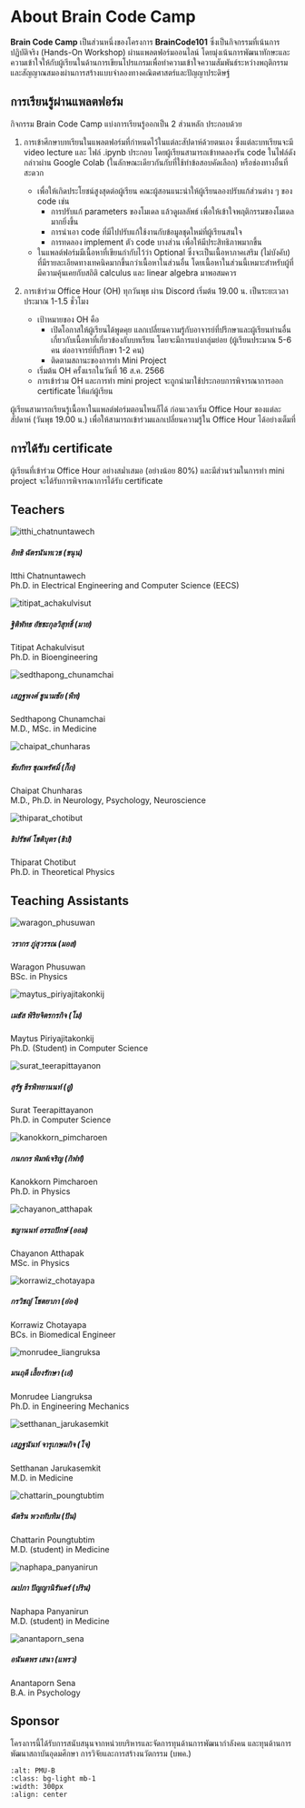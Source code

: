 # About Brain Code Camp

**Brain Code Camp** เป็นส่วนหนึ่งของโครงการ **BrainCode101** ซึ่งเป็นกิจกรรมที่เน้นการปฏิบัติจริง (Hands-On Workshop) ผ่านแพลตฟอร์มออนไลน์ โดยมุ่งเน้นการพัฒนาทักษะและความเข้าใจให้กับผู้เรียนในด้านการเขียนโปรแกรมเพื่อทำความเข้าใจความสัมพันธ์ระหว่างพฤติกรรมและสัญญาณสมองผ่านการสร้างแบบจำลองทางคณิตศาสตร์และปัญญาประดิษฐ์

## การเรียนรู้ผ่านแพลตฟอร์ม

กิจกรรม Brain Code Camp แบ่งการเรียนรู้ออกเป็น 2 ส่วนหลัก ประกอบด้วย

1. การเข้าศึกษาบทเรียนในแพลตฟอร์มที่กำหนดไว้ในแต่ละสัปดาห์ด้วยตนเอง ซึ่งแต่ละบทเรียนจะมี video lecture และ ไฟล์ .ipynb ประกอบ โดยผู้เรียนสามารถเข้าทดลองรัน code ในไฟล์ดังกล่าวผ่าน Google Colab (ในลักษณะเดียวกันกับที่ใช้ทำข้อสอบคัดเลือก) หรือช่องทางอื่นที่สะดวก
    * เพื่อให้เกิดประโยชน์สูงสุดต่อผู้เรียน คณะผู้สอนแนะนำให้ผู้เรียนลองปรับแก้ส่วนต่าง ๆ ของ code เช่น
        * การปรับแก้ parameters ของโมเดล แล้วดูผลลัพธ์ เพื่อให้เข้าใจพฤติกรรมของโมเดลมากยิ่งขึ้น
        * การนำเอา code ที่มีไปปรับแก้ใช้งานกับข้อมูลชุดใหม่ที่ผู้เรียนสนใจ 
        * การทดลอง implement ตัว code บางส่วน เพื่อให้มีประสิทธิภาพมากขึ้น
    * ในแพลต์ฟอร์มมีเนื้อหาที่เขียนกำกับไว้ว่า Optional ซึ่งจะเป็นเนื้อหาภาคเสริม (ไม่บังคับ) ที่มีรายละเอียดทางเทคนิคมากขึ้นกว่าเนื้อหาในส่วนอื่น โดยเนื้อหาในส่วนนี้เหมาะสำหรับผู้ที่มีความคุ้นเคยกับสถิติ calculus และ linear algebra มาพอสมควร

2. การเข้าร่วม Office Hour (OH) ทุกวันพุธ ผ่าน Discord เริ่มต้น 19.00 น. เป็นระยะเวลาประมาณ 1-1.5 ชั่วโมง
    * เป้าหมายของ OH คือ 
        * เปิดโอกาสให้ผู้เรียนได้พูดคุย แลกเปลี่ยนความรู้กับอาจารย์ที่ปรึกษาและผู้เรียนท่านอื่น เกี่ยวกับเนื้อหาที่เกี่ยวข้องกับบทเรียน โดยจะมีการแบ่งกลุ่มย่อย (ผู้เรียนประมาณ 5-6 คน ต่ออาจารย์ที่ปรึกษา 1-2 คน)
        * ติดตามสถานะของการทำ Mini Project
    * เริ่มต้น OH ครั้งแรกในวันที่ 16 ส.ค. 2566
    * การเข้าร่วม OH และการทำ mini project จะถูกนำมาใช้ประกอบการพิจารณาการออก certificate ให้แก่ผู้เรียน

ผู้เรียนสามารถเรียนรู้เนื้อหาในแพลต์ฟอร์มตอนไหนก็ได้ ก่อนเวลาเริ่ม Office Hour ของแต่ละสัปดาห์ (วันพุธ 19.00 น.) เพื่อให้สามารถเข้าร่วมแลกเปลี่ยนความรู้ใน Office Hour ได้อย่างเต็มที่


## การได้รับ certificate
ผู้เรียนที่เข้าร่วม Office Hour อย่างสม่ำเสมอ (อย่างน้อย 80%) และมีส่วนร่วมในการทำ mini project จะได้รับการพิจารณาการได้รับ certificate


## Teachers
<div class="row row-cols-1 row-cols-md-3 g-4">
<div class="col">
    <div class="card h-100">
        <img src="https://github.com/ichatnun/brainCodeCamp/blob/main/assets/images/team_photos/itthi_chatnuntawech.jpeg?raw=true" class="card-img-top" alt="itthi_chatnuntawech">
        <div class="card-body">
            <h5 class="card-title m-0">อิทธิ ฉัตรนันทเวช (ขนุน)</h5>
            <p class="card-text">
                Itthi Chatnuntawech<br/>
                Ph.D. in Electrical Engineering and Computer Science (EECS)
            </p>
        </div>
    </div>
</div>
<div class="col">
    <div class="card h-100">
        <img src="https://github.com/ichatnun/brainCodeCamp/blob/main/assets/images/team_photos/titipat_achakulvisut.jpeg?raw=true" class="card-img-top" alt="titipat_achakulvisut">
        <div class="card-body">
            <h5 class="card-title m-0">ฐิติพัทธ อัชชะกุลวิสุทธิ์ (มาย)</h5>
            <p class="card-text">
                Titipat Achakulvisut<br/>
                Ph.D. in Bioengineering
            </p>
        </div>
    </div>
</div>
<div class="col">
    <div class="card h-100">
        <img src="https://github.com/ichatnun/brainCodeCamp/blob/main/assets/images/team_photos/sedthapong_chunamchai.jpeg?raw=true" class="card-img-top" alt="sedthapong_chunamchai">
        <div class="card-body">
            <h5 class="card-title m-0">เสฎฐพงศ์ ชูนามชัย (พีท)</h5>
            <p class="card-text">
                Sedthapong Chunamchai<br/>
                M.D., MSc. in Medicine
            </p>
        </div>
    </div>
</div>
<div class="col">
    <div class="card h-100">
        <img src="https://github.com/ichatnun/brainCodeCamp/blob/main/assets/images/team_photos/chaipat_chunharas.jpeg?raw=true" class="card-img-top" alt="chaipat_chunharas">
        <div class="card-body">
            <h5 class="card-title m-0">ชัยภัทร ชุณหรัศมิ์ (กิ๊ก)</h5>
            <p class="card-text">
                Chaipat Chunharas<br/>
                M.D., Ph.D. in Neurology, Psychology, Neuroscience
            </p>
        </div>
    </div>
</div>
<div class="col">
    <div class="card h-100">
        <img src="https://github.com/ichatnun/brainCodeCamp/blob/main/assets/images/team_photos/thiparat_chotibut.jpeg?raw=true" class="card-img-top" alt="thiparat_chotibut">
        <div class="card-body">
            <h5 class="card-title m-0">ธิปรัชต์ โชติบุตร (ธิป)</h5>
            <p class="card-text">
                Thiparat Chotibut<br/>
                Ph.D. in Theoretical Physics
            </p>
        </div>
    </div>
</div>

</div>

## Teaching Assistants
<div class="col">
    <div class="card h-100">
        <img src="https://github.com/ichatnun/brainCodeCamp/blob/main/assets/images/team_photos/waragon_phusuwan.jpeg?raw=true" class="card-img-top" alt="waragon_phusuwan">
        <div class="card-body">
            <h5 class="card-title m-0">วรากร ภู่สุวรรณ (มอส)</h5>
            <p class="card-text">
                Waragon  Phusuwan <br/>
                BSc. in Physics
            </p>
        </div>
    </div>
</div>
<div class="row row-cols-1 row-cols-md-3 g-4">
<div class="col">
    <div class="card h-100">
        <img src="https://github.com/ichatnun/brainCodeCamp/blob/main/assets/images/team_photos/maytus_piriyajitakonkij.jpeg?raw=true" class="card-img-top" alt="maytus_piriyajitakonkij">
        <div class="card-body">
            <h5 class="card-title m-0">เมธัส พิริยจิตรกรกิจ (โม)</h5>
            <p class="card-text">
                Maytus Piriyajitakonkij<br/>
                Ph.D. (Student) in Computer Science
            </p>
        </div>
    </div>
</div>
<div class="col">
    <div class="card h-100">
        <img src="https://github.com/ichatnun/brainCodeCamp/blob/main/assets/images/team_photos/surat_teerapittayanon.jpeg?raw=true" class="card-img-top" alt="surat_teerapittayanon">
        <div class="card-body">
            <h5 class="card-title m-0">สุรัฐ ธีรพิทยานนท์ (อู๋)</h5>
            <p class="card-text">
                Surat Teerapittayanon<br/>
                Ph.D. in Computer Science
            </p>
        </div>
    </div>
</div>
<div class="col">
    <div class="card h-100">
        <img src="https://github.com/ichatnun/brainCodeCamp/blob/main/assets/images/team_photos/kanokkorn_pimcharoen.jpeg?raw=true" class="card-img-top" alt="kanokkorn_pimcharoen">
        <div class="card-body">
            <h5 class="card-title m-0">กนกกร พิมพ์เจริญ (กิฟท์)</h5>
            <p class="card-text">
                Kanokkorn Pimcharoen<br/>
                Ph.D. in Physics
            </p>
        </div>
    </div>
</div>
<div class="col">
    <div class="card h-100">
        <img src="https://github.com/ichatnun/brainCodeCamp/blob/main/assets/images/team_photos/chayanon_atthapak.jpeg?raw=true" class="card-img-top" alt="chayanon_atthapak">
        <div class="card-body">
            <h5 class="card-title m-0">ชญานนท์ อรรถปักษ์ (ออม)</h5>
            <p class="card-text">
                Chayanon Atthapak<br/>
                MSc. in Physics
            </p>
        </div>
    </div>
</div>
<div class="col">
    <div class="card h-100">
        <img src="https://github.com/ichatnun/brainCodeCamp/blob/main/assets/images/team_photos/korrawiz_chotayapa.jpeg?raw=true" class="card-img-top" alt="korrawiz_chotayapa">
        <div class="card-body">
            <h5 class="card-title m-0">กรวิชญ์  โชตยาภา (อ๋อง)</h5>
            <p class="card-text">
                Korrawiz Chotayapa <br/>
                BCs. in Biomedical Engineer
            </p>
        </div>
    </div>
</div>
<div class="col">
    <div class="card h-100">
        <img src="https://github.com/ichatnun/brainCodeCamp/blob/main/assets/images/team_photos/monrudee_liangruksa.jpeg?raw=true" class="card-img-top" alt="monrudee_liangruksa">
        <div class="card-body">
            <h5 class="card-title m-0">มนฤดี เลี้ยงรักษา (เอ๋)</h5>
            <p class="card-text">
                Monrudee Liangruksa<br/>
                Ph.D. in Engineering Mechanics
            </p>
        </div>
    </div>
</div>
<div class="col">
    <div class="card h-100">
        <img src="https://github.com/ichatnun/brainCodeCamp/blob/main/assets/images/team_photos/setthanan_jarukasemkit.jpeg?raw=true" class="card-img-top" alt="setthanan_jarukasemkit">
        <div class="card-body">
            <h5 class="card-title m-0">เสฏฐนันท์ จารุเกษมกิจ (โจ)</h5>
            <p class="card-text">
                Setthanan Jarukasemkit<br/>
                M.D. in Medicine
            </p>
        </div>
    </div>
</div>
<div class="col">
    <div class="card h-100">
        <img src="https://github.com/ichatnun/brainCodeCamp/blob/main/assets/images/team_photos/chattarin_poungtubtim.jpeg?raw=true" class="card-img-top" alt="chattarin_poungtubtim">
        <div class="card-body">
            <h5 class="card-title m-0">ฉัตริน พวงทับทิม (ปัน)</h5>
            <p class="card-text">
                Chattarin  Poungtubtim <br/>
                M.D. (student) in Medicine 
            </p>
        </div>
    </div>
</div>
<div class="col">
    <div class="card h-100">
        <img src="https://github.com/ichatnun/brainCodeCamp/blob/main/assets/images/team_photos/naphapa_panyanirun.jpeg?raw=true" class="card-img-top" alt="naphapa_panyanirun">
        <div class="card-body">
            <h5 class="card-title m-0">ณปภา ปัญญานิรันดร์ (ปริน)</h5>
            <p class="card-text">
                Naphapa Panyanirun<br/>
                M.D. (student) in Medicine
            </p>
        </div>
    </div>
</div>
<div class="col">
    <div class="card h-100">
        <img src="https://github.com/ichatnun/brainCodeCamp/blob/main/assets/images/team_photos/anantaporn_sena.jpeg?raw=true" class="card-img-top" alt="anantaporn_sena">
        <div class="card-body">
            <h5 class="card-title m-0">อนันตพร เสนา (แพรว)</h5>
            <p class="card-text">
                Anantaporn Sena<br/>
                B.A. in Psychology
            </p>
        </div>
    </div>
</div>
</div>

## Sponsor

โครงการนี้ได้รับการสนับสนุนจากหน่วยบริหารและจัดการทุนด้านการพัฒนากำลังคน และทุนด้านการพัฒนาสถาบันอุดมศึกษา การวิจัยและการสร้างนวัตกรรม (บพค.)

```{image} assets/images/pmub.png
:alt: PMU-B
:class: bg-light mb-1
:width: 300px
:align: center
```